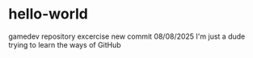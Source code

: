 # hello-world
gamedev repository excercise
new commit 08/08/2025
I'm just a dude trying to learn the ways of GitHub
